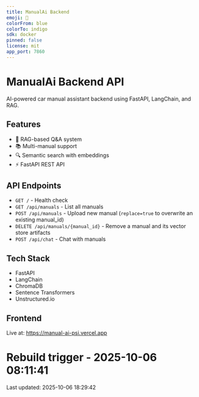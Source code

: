 ```yaml
---
title: ManualAi Backend
emoji: 🚗
colorFrom: blue
colorTo: indigo
sdk: docker
pinned: false
license: mit
app_port: 7860
---
```


# ManualAi Backend API

AI-powered car manual assistant backend using FastAPI, LangChain, and RAG.

## Features

- 🤖 RAG-based Q&A system
- 📚 Multi-manual support
- 🔍 Semantic search with embeddings
- ⚡ FastAPI REST API

## API Endpoints

- `GET /` - Health check
- `GET /api/manuals` - List all manuals
- `POST /api/manuals` - Upload new manual (`replace=true` to overwrite an existing manual_id)
- `DELETE /api/manuals/{manual_id}` - Remove a manual and its vector store artifacts
- `POST /api/chat` - Chat with manuals

## Tech Stack

- FastAPI
- LangChain
- ChromaDB
- Sentence Transformers
- Unstructured.io

## Frontend

Live at: https://manual-ai-psi.vercel.app

# Rebuild trigger - 2025-10-06 08:11:41


Last updated: 2025-10-06 18:29:42
